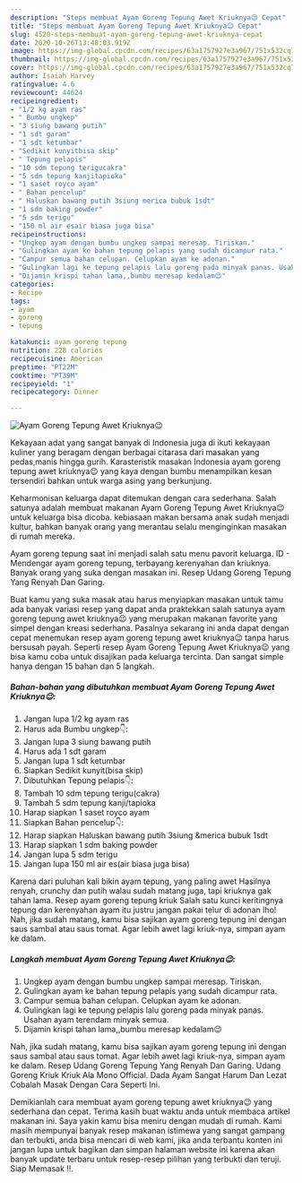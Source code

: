 ```yaml
---
description: "Steps membuat Ayam Goreng Tepung Awet Kriuknya😉 Cepat"
title: "Steps membuat Ayam Goreng Tepung Awet Kriuknya😉 Cepat"
slug: 4520-steps-membuat-ayam-goreng-tepung-awet-kriuknya-cepat
date: 2020-10-26T13:48:03.919Z
image: https://img-global.cpcdn.com/recipes/63a1757927e3a967/751x532cq70/ayam-goreng-tepung-awet-kriuknya😉-foto-resep-utama.jpg
thumbnail: https://img-global.cpcdn.com/recipes/63a1757927e3a967/751x532cq70/ayam-goreng-tepung-awet-kriuknya😉-foto-resep-utama.jpg
cover: https://img-global.cpcdn.com/recipes/63a1757927e3a967/751x532cq70/ayam-goreng-tepung-awet-kriuknya😉-foto-resep-utama.jpg
author: Isaiah Harvey
ratingvalue: 4.6
reviewcount: 44624
recipeingredient:
- "1/2 kg ayam ras"
- " Bumbu ungkep"
- "3 siung bawang putih"
- "1 sdt garam"
- "1 sdt ketumbar"
- "Sedikit kunyitbisa skip"
- " Tepung pelapis"
- "10 sdm tepung terigucakra"
- "5 sdm tepung kanjitapioka"
- "1 saset royco ayam"
- " Bahan pencelup"
- " Haluskan bawang putih 3siung merica bubuk 1sdt"
- "1 sdm baking powder"
- "5 sdm terigu"
- "150 ml air esair biasa juga bisa"
recipeinstructions:
- "Ungkep ayam dengan bumbu ungkep sampai meresap. Tiriskan."
- "Gulingkan ayam ke bahan tepung pelapis yang sudah dicampur rata."
- "Campur semua bahan celupan. Celupkan ayam ke adonan."
- "Gulingkan lagi ke tepung pelapis lalu goreng pada minyak panas. Usahan ayam terendam minyak semua."
- "Dijamin krispi tahan lama,,bumbu meresap kedalam😉"
categories:
- Recipe
tags:
- ayam
- goreng
- tepung

katakunci: ayam goreng tepung 
nutrition: 228 calories
recipecuisine: American
preptime: "PT22M"
cooktime: "PT39M"
recipeyield: "1"
recipecategory: Dinner

---
```



![Ayam Goreng Tepung Awet Kriuknya😉](https://img-global.cpcdn.com/recipes/63a1757927e3a967/751x532cq70/ayam-goreng-tepung-awet-kriuknya😉-foto-resep-utama.jpg)

Kekayaan adat yang sangat banyak di Indonesia juga di ikuti kekayaan kuliner yang beragam dengan berbagai citarasa dari masakan yang pedas,manis hingga gurih. Karasteristik masakan Indonesia ayam goreng tepung awet kriuknya😉 yang kaya dengan bumbu menampilkan kesan tersendiri bahkan untuk warga asing yang berkunjung.


Keharmonisan keluarga dapat ditemukan dengan cara sederhana. Salah satunya adalah membuat makanan Ayam Goreng Tepung Awet Kriuknya😉 untuk keluarga bisa dicoba. kebiasaan makan bersama anak sudah menjadi kultur, bahkan banyak orang yang merantau selalu menginginkan masakan di rumah mereka.

Ayam goreng tepung saat ini menjadi salah satu menu pavorit keluarga. ID - Mendengar ayam goreng tepung, terbayang kerenyahan dan kriuknya. Banyak orang yang suka dengan masakan ini. Resep Udang Goreng Tepung Yang Renyah Dan Garing.

Buat kamu yang suka masak atau harus menyiapkan masakan untuk tamu ada banyak variasi resep yang dapat anda praktekkan salah satunya ayam goreng tepung awet kriuknya😉 yang merupakan makanan favorite yang simpel dengan kreasi sederhana. Pasalnya sekarang ini anda dapat dengan cepat menemukan resep ayam goreng tepung awet kriuknya😉 tanpa harus bersusah payah.
Seperti resep Ayam Goreng Tepung Awet Kriuknya😉 yang bisa kamu coba untuk disajikan pada keluarga tercinta. Dan sangat simple hanya dengan 15 bahan dan 5 langkah.


<!--inarticleads1-->

##### Bahan-bahan yang dibutuhkan membuat Ayam Goreng Tepung Awet Kriuknya😉:

1. Jangan lupa 1/2 kg ayam ras
1. Harus ada  Bumbu ungkep👇:
1. Jangan lupa 3 siung bawang putih
1. Harus ada 1 sdt garam
1. Jangan lupa 1 sdt ketumbar
1. Siapkan Sedikit kunyit(bisa skip)
1. Dibutuhkan  Tepung pelapis👇:
1. Tambah 10 sdm tepung terigu(cakra)
1. Tambah 5 sdm tepung kanji/tapioka
1. Harap siapkan 1 saset royco ayam
1. Siapkan  Bahan pencelup👇:
1. Harap siapkan  Haluskan bawang putih 3siung &amp;merica bubuk 1sdt
1. Harap siapkan 1 sdm baking powder
1. Jangan lupa 5 sdm terigu
1. Jangan lupa 150 ml air es(air biasa juga bisa)


Karena dari puluhan kali bikin ayam tepung, yang paling awet Hasilnya renyah, crunchy dan putih walau sudah matang juga, tapi kriuknya gak tahan lama. Resep ayam goreng tepung kriuk Salah satu kunci keritingnya tepung dan kerenyahan ayam itu justru jangan pakai telur di adonan lho! Nah, jika sudah matang, kamu bisa sajikan ayam goreng tepung ini dengan saus sambal atau saus tomat. Agar lebih awet lagi kriuk-nya, simpan ayam ke dalam. 

<!--inarticleads2-->

##### Langkah membuat  Ayam Goreng Tepung Awet Kriuknya😉:

1. Ungkep ayam dengan bumbu ungkep sampai meresap. Tiriskan.
1. Gulingkan ayam ke bahan tepung pelapis yang sudah dicampur rata.
1. Campur semua bahan celupan. Celupkan ayam ke adonan.
1. Gulingkan lagi ke tepung pelapis lalu goreng pada minyak panas. Usahan ayam terendam minyak semua.
1. Dijamin krispi tahan lama,,bumbu meresap kedalam😉


Nah, jika sudah matang, kamu bisa sajikan ayam goreng tepung ini dengan saus sambal atau saus tomat. Agar lebih awet lagi kriuk-nya, simpan ayam ke dalam. Resep Udang Goreng Tepung Yang Renyah Dan Garing. Udang Goreng Kriuk Kriuk Ala Mono Official. Dada Ayam Sangat Harum Dan Lezat Cobalah Masak Dengan Cara Seperti Ini. 

Demikianlah cara membuat ayam goreng tepung awet kriuknya😉 yang sederhana dan cepat. Terima kasih buat waktu anda untuk membaca artikel makanan ini. Saya yakin kamu bisa meniru dengan mudah di rumah. Kami masih mempunyai banyak resep makanan istimewa yang sangat gampang dan terbukti, anda bisa mencari di web kami, jika anda terbantu konten ini jangan lupa untuk bagikan dan simpan halaman website ini karena akan banyak update terbaru untuk resep-resep pilihan yang terbukti dan teruji. Siap Memasak !!. 
